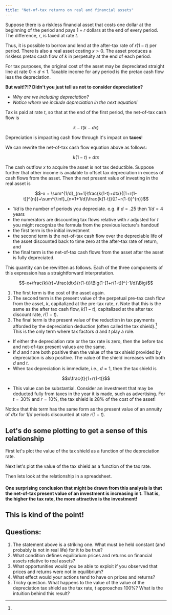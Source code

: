 ```yaml
---
title: "Net-of-tax returns on real and financial assets"
---
```


Suppose there is a riskless financial asset that costs one dollar at the
beginning of the period and pays $1 + r$ dollars at the end of every period.
The difference, $r$, is taxed at rate $t$.

Thus, it is possible to borrow and lend at the after-tax rate of $r(1 - t)$ per
period. There is also a real asset costing $x > 0$. The asset produces a
riskless pretax cash flow of $k$ in perpetuity at the end of each period. 

For tax purposes, the original cost of the asset may be depreciated straight
line at rate $0 \leq d \leq 1$. Taxable income for any period is the pretax cash flow
less the depreciation. 

__But wait!?!? Didn't you just tell us not to consider depreciation?__

- _Why are we including depreciation?_
- _Notice where we include depreciation in the next equation!_


Tax is paid at rate $t$, so that at the end of the first
period, the net-of-tax cash flow is

$$k-t(k-dx)$$

Depreciation is impacting cash flow through it's impact on __taxes__!

We can rewrite the net-of-tax cash flow equation above as follows:

$$k(1-t) + dtx$$

The cash outflow $x$ to acquire the asset is not tax deductible. Suppose
further that other income is available to offset tax depreciation in excess of
cash flows from the asset. Then the net present value of investing in the real
asset is

$$-x + \sum^{1/d}_{n=1}\frac{k(1-t)+dtx}{[1+r(1-t)]^{n}}+\sum^{\inf}_{n=1+1/d}\frac{k(1-t)}{[1+r(1-t)]^{n}}$$

- $1/d$ is the number of periods you depreciate. e.g. if $d=.25$ then $1/d=4$ years
- the numerators are discounting tax flows relative with $r$ adjusted for $t$ you might recognize the formula from the previous lecture's handout!
- the first term is the initial investment 
- the second term is the net-of-tax cash flow over the depreciable life of the asset discounted back to time zero at the after-tax rate of return, and
- the final term is the net-of-tax cash flows from the asset after the asset is fully depreciated.

This quantity can be rewritten as follows. Each of the three components of this expression has a straightforward interpretation.

$$-x+\frac{k}{r}+\frac{dtx}{r(1-t)}\Big(1-[1+r(1-t)]^{-1/d}\Big)$$

1. The first term is the cost of the asset again.
2. The second term is the present value of the perpetual pre-tax cash flow from
   the asset, $k$, capitalized at the pre-tax rate, $r$. Note that this is the
   same as the after tax cash flow, $k(1-t)$, capitalized at the after tax
   discount rate, $r(1-t)$.
3. The final term is the present value of the reduction in tax payments afforded by the depreciation deduction (often called the tax shield).[^ts] This is the only term where tax factors $d$ and $t$ play a role.
- If either the depreciation rate or the tax rate is zero, then the before tax and net-of-tax present values are the same.
- If $d$ and $t$ are both positive then the value of the tax shield provided by depreciation is also positive. The value of the shield increases with both $d$ and $t$.
- When tax depreciation is immediate, i.e., $d=1$, then the tax shield is 

$$x\frac{t}{1+r(1-t)}$$

- This value can be substantial. Consider an investment that may be deducted fully from taxes in the year it is made, such as advertising. For $t=30\%$ and $r=10\%$, the tax shield is 28\% of the cost of the asset!

[^ts]:
Notice that this term has the same form as the present value of an annuity of $dtx$ for $1/d$ periods discounted at rate $r(1-t)$.

## Let's do some plotting to get a sense of this relationship

First let's plot the value of the tax shield as a function of the depreciation rate.

Next let's plot the value of the tax shield as a function of the tax rate.

Then lets look at the relationship in a spreadsheet.

#### One surprising conclusion that might be drawn from this analysis is that the net-of-tax present value of an investment is increasing in t. That is, the higher the tax rate, the more attractive is the investment!

## This is kind of the point!

## Questions:

1. The statement above is a striking one. What must be held constant (and probably is not in real life) for it to be true?
2. What condition defines equilibrium prices and returns on financial assets relative to real assets?
3. What opportunities would you be able to exploit if you observed that prices and returns were not in equilibrium?
4. What effect would your actions tend to have on prices and returns?
5. Tricky question. What happens to the value of the value of the depreciation tax shield as the tax rate, t approaches 100%? What is the intuition behind this result?
